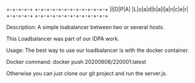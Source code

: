 +-+-+-+-+ +-+-+-+-+-+-+-+-+-+-+-+-+
|I|D|P|A| |L|o|a|d|b|a|l|a|n|c|e|r|
+-+-+-+-+ +-+-+-+-+-+-+-+-+-+-+-+-+


Description:
A simple loabalancer between two or several hosts. 

This Loadbalancer was part of our IDPA work.

Usage: 
The best way to use our loadbalancer is with the docker container. 

Docker command: 
docker push 20200608/220001:latest

Otherwise you can just clone our git project and run the server.js.
